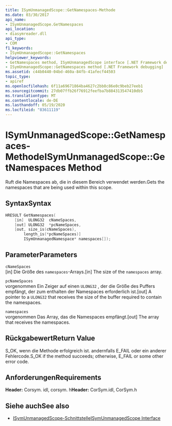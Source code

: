 ```yaml
---
title: ISymUnmanagedScope::GetNamespaces-Methode
ms.date: 03/30/2017
api_name:
- ISymUnmanagedScope.GetNamespaces
api_location:
- diasymreader.dll
api_type:
- COM
f1_keywords:
- ISymUnmanagedScope::GetNamespaces
helpviewer_keywords:
- GetNamespaces method, ISymUnmanagedScope interface [.NET Framework debugging]
- ISymUnmanagedScope::GetNamespaces method [.NET Framework debugging]
ms.assetid: c44b0440-04bd-460a-84fb-41afecf44503
topic_type:
- apiref
ms.openlocfilehash: 6f11a69671864ba4627c2bb8c86e0c9beb27eeb1
ms.sourcegitcommit: 27db07ffb26f76912feefba7b884313547410db5
ms.translationtype: MT
ms.contentlocale: de-DE
ms.lasthandoff: 05/19/2020
ms.locfileid: "83611119"
---
```

# <a name="isymunmanagedscopegetnamespaces-method"></a><span data-ttu-id="1ac16-102">ISymUnmanagedScope::GetNamespaces-Methode</span><span class="sxs-lookup"><span data-stu-id="1ac16-102">ISymUnmanagedScope::GetNamespaces Method</span></span>
<span data-ttu-id="1ac16-103">Ruft die Namespaces ab, die in diesem Bereich verwendet werden.</span><span class="sxs-lookup"><span data-stu-id="1ac16-103">Gets the namespaces that are being used within this scope.</span></span>  
  
## <a name="syntax"></a><span data-ttu-id="1ac16-104">Syntax</span><span class="sxs-lookup"><span data-stu-id="1ac16-104">Syntax</span></span>  
  
```cpp  
HRESULT GetNamespaces(  
    [in]  ULONG32  cNameSpaces,  
    [out] ULONG32  *pcNameSpaces,  
    [out, size_is(cNameSpaces),  
        length_is(*pcNameSpaces)]  
        ISymUnmanagedNamespace* namespaces[]);  
```  
  
## <a name="parameters"></a><span data-ttu-id="1ac16-105">Parameter</span><span class="sxs-lookup"><span data-stu-id="1ac16-105">Parameters</span></span>  
 `cNameSpaces`  
 <span data-ttu-id="1ac16-106">[in] Die Größe des `namespaces`-Arrays.</span><span class="sxs-lookup"><span data-stu-id="1ac16-106">[in] The size of the `namespaces` array.</span></span>  
  
 `pcNameSpaces`  
 <span data-ttu-id="1ac16-107">vorgenommen Ein Zeiger auf einen `ULONG32` , der die Größe des Puffers empfängt, der zum enthalten der Namespaces erforderlich ist.</span><span class="sxs-lookup"><span data-stu-id="1ac16-107">[out] A pointer to a `ULONG32` that receives the size of the buffer required to contain the namespaces.</span></span>  
  
 `namespaces`  
 <span data-ttu-id="1ac16-108">vorgenommen Das Array, das die Namespaces empfängt.</span><span class="sxs-lookup"><span data-stu-id="1ac16-108">[out] The array that receives the namespaces.</span></span>  
  
## <a name="return-value"></a><span data-ttu-id="1ac16-109">Rückgabewert</span><span class="sxs-lookup"><span data-stu-id="1ac16-109">Return Value</span></span>  
 <span data-ttu-id="1ac16-110">S_OK, wenn die Methode erfolgreich ist. andernfalls E_FAIL oder ein anderer Fehlercode.</span><span class="sxs-lookup"><span data-stu-id="1ac16-110">S_OK if the method succeeds; otherwise, E_FAIL or some other error code.</span></span>  
  
## <a name="requirements"></a><span data-ttu-id="1ac16-111">Anforderungen</span><span class="sxs-lookup"><span data-stu-id="1ac16-111">Requirements</span></span>  
 <span data-ttu-id="1ac16-112">**Header:** Corsym. idl, corsym. h</span><span class="sxs-lookup"><span data-stu-id="1ac16-112">**Header:** CorSym.idl, CorSym.h</span></span>  
  
## <a name="see-also"></a><span data-ttu-id="1ac16-113">Siehe auch</span><span class="sxs-lookup"><span data-stu-id="1ac16-113">See also</span></span>

- [<span data-ttu-id="1ac16-114">ISymUnmanagedScope-Schnittstelle</span><span class="sxs-lookup"><span data-stu-id="1ac16-114">ISymUnmanagedScope Interface</span></span>](isymunmanagedscope-interface.md)

